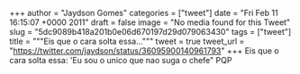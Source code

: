 
+++
author = "Jaydson Gomes"
categories = ["tweet"]
date = "Fri Feb 11 16:15:07 +0000 2011"
draft = false
image = "No media found for this Tweet"
slug = "5dc9089b418a201b0e06d670197d29d079063430"
tags = ["tweet"]
title = """Eis que o cara solta essa..."""
tweet = true
tweet_url = "https://twitter.com/jaydson/status/36095900140961793"
+++
Eis que o cara solta essa: 'Eu sou o unico que nao suga o chefe" PQP

